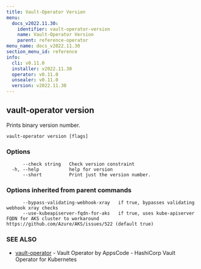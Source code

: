 ```yaml
---
title: Vault-Operator Version
menu:
  docs_v2022.11.30:
    identifier: vault-operator-version
    name: Vault-Operator Version
    parent: reference-operator
menu_name: docs_v2022.11.30
section_menu_id: reference
info:
  cli: v0.11.0
  installer: v2022.11.30
  operator: v0.11.0
  unsealer: v0.11.0
  version: v2022.11.30
---
```


## vault-operator version

Prints binary version number.

```
vault-operator version [flags]
```

### Options

```
      --check string   Check version constraint
  -h, --help           help for version
      --short          Print just the version number.
```

### Options inherited from parent commands

```
      --bypass-validating-webhook-xray   if true, bypasses validating webhook xray checks
      --use-kubeapiserver-fqdn-for-aks   if true, uses kube-apiserver FQDN for AKS cluster to workaround https://github.com/Azure/AKS/issues/522 (default true)
```

### SEE ALSO

* [vault-operator](/docs/v2022.11.30/reference/operator/vault-operator)	 - Vault Operator by AppsCode - HashiCorp Vault Operator for Kubernetes


